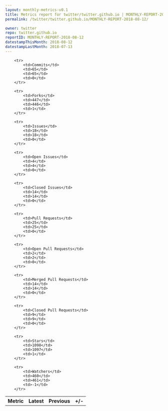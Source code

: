 ```yaml
---
layout: monthly-metrics-v0.1
title: Metrics report for twitter/twitter.github.io | MONTHLY-REPORT-2018-08-12 | 2018-08-12
permalink: /twitter/twitter.github.io/MONTHLY-REPORT-2018-08-12/

owner: twitter
repo: twitter.github.io
reportID: MONTHLY-REPORT-2018-08-12
datestampThisMonth: 2018-08-12
datestampLastMonth: 2018-07-13
---
```



<table style="width: 100%;">
    <tr>
        <th>Metric</th>
        <th>Latest</th>
        <th>Previous</th>
        <th>+/-</th>
    </tr>

        <tr>
            <td>Commits</td>
            <td>65</td>
            <td>65</td>
            <td>0</td>
        </tr>
        
        <tr>
            <td>Forks</td>
            <td>447</td>
            <td>446</td>
            <td>1</td>
        </tr>
        
        <tr>
            <td>Issues</td>
            <td>18</td>
            <td>18</td>
            <td>0</td>
        </tr>
        
        <tr>
            <td>Open Issues</td>
            <td>4</td>
            <td>4</td>
            <td>0</td>
        </tr>
        
        <tr>
            <td>Closed Issues</td>
            <td>14</td>
            <td>14</td>
            <td>0</td>
        </tr>
        
        <tr>
            <td>Pull Requests</td>
            <td>25</td>
            <td>25</td>
            <td>0</td>
        </tr>
        
        <tr>
            <td>Open Pull Requests</td>
            <td>2</td>
            <td>2</td>
            <td>0</td>
        </tr>
        
        <tr>
            <td>Merged Pull Requests</td>
            <td>14</td>
            <td>14</td>
            <td>0</td>
        </tr>
        
        <tr>
            <td>Closed Pull Requests</td>
            <td>9</td>
            <td>9</td>
            <td>0</td>
        </tr>
        
        <tr>
            <td>Stars</td>
            <td>1098</td>
            <td>1097</td>
            <td>1</td>
        </tr>
        
        <tr>
            <td>Watchers</td>
            <td>460</td>
            <td>461</td>
            <td>-1</td>
        </tr>
        
</table>
